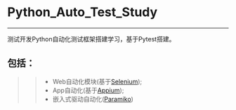 # Python_Auto_Test_Study  
---- 
测试开发Python自动化测试框架搭建学习，基于Pytest搭建。  
## 包括：  
>>* Web自动化模块(基于[Selenium](https://www.selenium.dev/));  
>>* App自动化(基于[Appium](http://appium.io/));  
>>* 嵌入式驱动自动化([Paramiko](https://docs.paramiko.org/en/stable/))
